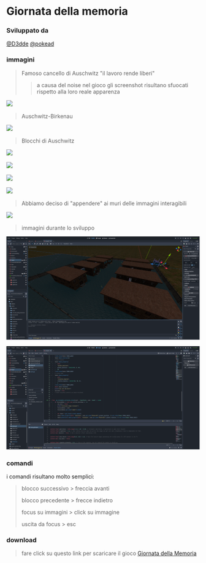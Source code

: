# Giornata della memoria


### Sviluppato da

[@D3dde](https://github.com/D3dde)
[@pokead](https://github.com/pokead)

### immagini


> Famoso cancello di Auschwitz "il lavoro rende liberi"
>> a causa del noise nel gioco gli screenshot risultano sfuocati rispetto alla loro reale apparenza

![](https://github.com/D3dde/giornataDellaMemoria/blob/main/2025-06-04-225046_hyprshot.png?raw=true)

> Auschwitz-Birkenau

![](https://github.com/D3dde/giornataDellaMemoria/blob/main/2025-06-04-225021_hyprshot.png?raw=true)

> Blocchi di Auschwitz

![](https://github.com/D3dde/giornataDellaMemoria/blob/main/2025-06-04-225210_hyprshot.png?raw=true)

![](https://github.com/D3dde/giornataDellaMemoria/blob/main/2025-06-04-225220_hyprshot.png?raw=true)

![](https://github.com/D3dde/giornataDellaMemoria/blob/main/2025-06-04-225237_hyprshot.png?raw=true)

![](https://github.com/D3dde/giornataDellaMemoria/blob/main/2025-06-04-225245_hyprshot.png?raw=true)


> Abbiamo deciso di "appendere" ai muri delle immagini interagibili

![](https://github.com/D3dde/giornataDellaMemoria/blob/main/2025-06-04-225254_hyprshot.png?raw=true)

> immagini durante lo sviluppo

![](https://github.com/D3dde/giornataDellaMemoria/blob/main/2025-06-04-225654_hyprshot.png?raw=true)

![](https://github.com/D3dde/giornataDellaMemoria/blob/main/2025-06-04-232438_hyprshot.png?raw=true)


### comandi

i comandi risultano molto semplici:

>blocco successivo > freccia avanti
>
>blocco precedente > frecce indietro
>
>focus su immagini > click su immagine
>
>uscita da focus > esc

### download

> fare click su questo link per scaricare il gioco
[Giornata della Memoria](https://github.com/D3dde/giornataDellaMemoria/releases/download/v1.0/giornataDellaMemoria.exe)
